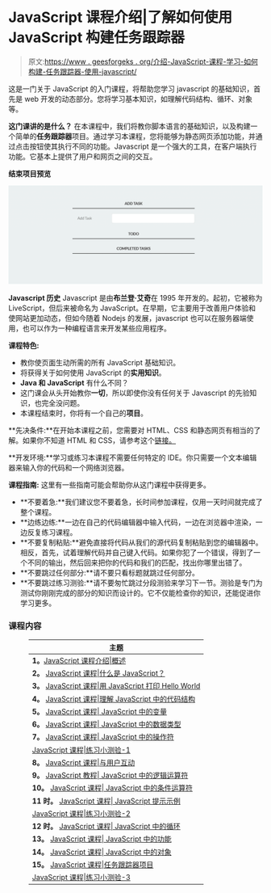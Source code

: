 # JavaScript 课程介绍|了解如何使用 JavaScript 构建任务跟踪器

> 原文:[https://www . geesforgeks . org/介绍-JavaScript-课程-学习-如何构建-任务跟踪器-使用-javascript/](https://www.geeksforgeeks.org/introduction-to-javascript-course-learn-how-to-build-a-task-tracker-using-javascript/)

这是一门关于 JavaScript 的入门课程，将帮助您学习 javascript 的基础知识，首先是 web 开发的动态部分。您将学习基本知识，如理解代码结构、循环、对象等。

**这门课讲的是什么？**
在本课程中，我们将教你脚本语言的基础知识，以及构建一个简单的**任务跟踪器**项目。通过学习本课程，您将能够为静态网页添加功能，并通过点击按钮使其执行不同的功能。Javascript 是一个强大的工具，在客户端执行功能。它基本上提供了用户和网页之间的交互。

**结束项目预览**

![](img/dbc07b40e8470e5f32aa903fc574bc09.png)

**Javascript 历史**
Javascript 是由**布兰登·艾奇**在 1995 年开发的。起初，它被称为 LiveScript，但后来被命名为 JavaScript。在早期，它主要用于改善用户体验和使网站更加动态，但如今随着 Nodejs 的发展，javascript 也可以在服务器端使用，也可以作为一种编程语言来开发某些应用程序。

**课程特色:**

*   教你使页面生动所需的所有 JavaScript 基础知识。
*   将获得关于如何使用 JavaScript 的**实用知识**。
*   **Java 和 JavaScript** 有什么不同？
*   这门课会从头开始教你**一切**，所以即使你没有任何关于 Javascript 的先验知识，也完全没问题。
*   本课程结束时，你将有一个自己的**项目**。

**先决条件:**在开始本课程之前，您需要对 HTML、CSS 和静态网页有相当的了解。如果你不知道 HTML 和 CSS，请参考这个[链接。](https://www.geeksforgeeks.org/introduction-to-html-css-learn-to-design-your-first-website-in-just-1-week/)

**开发环境:**学习或练习本课程不需要任何特定的 IDE。你只需要一个文本编辑器来输入你的代码和一个网络浏览器。

**课程指南:**
这里有一些指南可能会帮助你从这门课程中获得更多。

*   **不要着急:**我们建议您不要着急，长时间参加课程，仅用一天时间就完成了整个课程。
*   **边练边练:**一边在自己的代码编辑器中输入代码，一边在浏览器中渲染，一边反复练习课程。
*   **不要复制粘贴:**避免直接将代码从我们的源代码复制粘贴到您的编辑器中。相反，首先，试着理解代码并自己键入代码。如果你犯了一个错误，得到了一个不同的输出，然后回来把你的代码和我们的匹配，找出你哪里出错了。
*   **不要跳过任何部分:**请不要只看标题就跳过任何部分。
*   **不要跳过练习测验:**请不要匆忙跳过分段测验来学习下一节。测验是专门为测试你刚刚完成的部分的知识而设计的。它不仅能检查你的知识，还能促进你学习更多。

### 课程内容

<figure class="table">

| 主题 |
| --- |
| **1。**[JavaScript 课程介绍&#124;概述](https://www.geeksforgeeks.org/introduction-to-javascript-course-overview/) |
| **2。** [JavaScript 课程&#124;什么是 JavaScript？](https://www.geeksforgeeks.org/javascript-course-what-is-javascript/) |
| **3。** [JavaScript 课程&#124;用 JavaScript 打印 Hello World](https://www.geeksforgeeks.org/javascript-course-printing-hello-world-in-javascript/) |
| **4。** [JavaScript 课程&#124;理解 JavaScript 中的代码结构](https://www.geeksforgeeks.org/javascript-course-understanding-code-structure-in-javascript/) |
| **5。** [JavaScript 课程&#124; JavaScript 中的变量](https://www.geeksforgeeks.org/javascript-course-variables-in-javascript/) |
| **6。** [JavaScript 课程&#124; JavaScript 中的数据类型](https://www.geeksforgeeks.org/javascript-course-data-types-in-javascript/) |
| **7。** [JavaScript 课程&#124; JavaScript 中的操作符](https://www.geeksforgeeks.org/javascript-course-operators-in-javascript/) |
| [JavaScript 课程&#124;练习小测验-1](https://www.geeksforgeeks.org/javascript-course-quiz-1/) |
| **8。** [JavaScript 课程&#124;与用户互动](https://www.geeksforgeeks.org/javascript-course-interaction-with-user/) |
| **9。** [JavaScript 教程&#124; JavaScript 中的逻辑运算符](https://www.geeksforgeeks.org/javascript-course-logical-operators-in-javascript/) |
| **10。** [JavaScript 课程&#124; JavaScript 中的条件运算符](https://www.geeksforgeeks.org/javascript-course-conditional-operator-in-javascript/) |
| **11 时。** [JavaScript 课程&#124; JavaScript 提示示例](https://www.geeksforgeeks.org/javascript-course-javascript-prompt-example/) |
| [JavaScript 课程&#124;练习小测验-2](https://www.geeksforgeeks.org/javascript-course-quiz-2/) |
| **12 时。** [JavaScript 课程&#124; JavaScript 中的循环](https://www.geeksforgeeks.org/javascript-course-loops-in-javascript/) |
| **13。** [JavaScript 课程&#124; JavaScript 中的功能](https://www.geeksforgeeks.org/javascript-course-functions-in-javascript/) |
| **14。** [JavaScript 课程&#124; JavaScript 中的对象](https://www.geeksforgeeks.org/javascript-course-objects-in-javascript/) |
| **15。** [JavaScript 课程&#124;任务跟踪器项目](https://www.geeksforgeeks.org/javascript-course-task-tracker-project/) |
| [JavaScript 课程&#124;练习小测验-3](https://www.geeksforgeeks.org/javascript-course-quiz-3/) |

</figure>